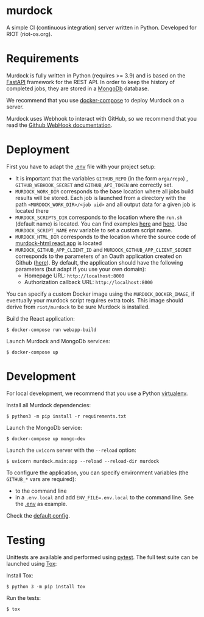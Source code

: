 # murdock

A simple CI (continuous integration) server written in Python.
Developed for RIOT (riot-os.org).

# Requirements

Murdock is fully written in Python (requires >= 3.9) and is based on the
[FastAPI](https://fastapi.tiangolo.com/) framework for the REST API.
In order to keep the history of completed jobs, they are stored in a
[MongoDb](https://www.mongodb.com/) database.

We recommend that you use
[docker-compose](https://docs.docker.com/compose/#compose-documentation) to
deploy Murdock on a server.

Murdock uses Webhook to interact with GitHub, so we recommend that you read
the [Github WebHook documentation](https://docs.github.com/en/developers/webhooks-and-events/webhooks/creating-webhooks).

# Deployment

First you have to adapt the [.env](.env) file with your project setup:
- It is important that the variables `GITHUB_REPO` (in the form `orga/repo`) ,
`GITHUB_WEBHOOK_SECRET` and `GITHUB_API_TOKEN` are correctly set.
- `MURDOCK_WORK_DIR` corresponds to the base location where all jobs build results
will be stored. Each job is launched from a directory with the path
`<MURDOCK_WORK_DIR>/<job uid>` and all output data for a given job is located there
- `MURDOCK_SCRIPTS_DIR` corresponds to the location where the `run.sh` (default name)
is located. You can find examples [here](utils/run.sh) and
[here](utils/run-with-progress.sh). Use `MURDOCK_SCRIPT_NAME` env variable to
set a custom script name.
- `MURDOCK_HTML_DIR` corresponds to the location where the source code of
[murdock-html react app](https://github.com/riot-os/murdock-html) is located
- `MURDOCK_GITHUB_APP_CLIENT_ID` and `MURDOCK_GITHUB_APP_CLIENT_SECRET` corresponds
to the parameters of an Oauth application created on Github
([here](https://github.com/settings/applications/new)). By default, the
application should have the following parameters (but adapt if you use your own
domain):
  - Homepage URL: `http://localhost:8000`
  - Authorization callback URL: `http://localhost:8000`

You can specify a custom Docker image using the `MURDOCK_DOCKER_IMAGE`, if
eventually your murdock script requires extra tools.
This image should derive from `riot/murdock` to be sure Murdock is installed.

Build the React application:

```
$ docker-compose run webapp-build
```

Launch Murdock and MongoDb services:

```
$ docker-compose up
```

# Development

For local development, we recommend that you use a Python
[virtualenv](https://virtualenv.pypa.io/en/latest/).

Install all Murdock dependencies:

```
$ python3 -m pip install -r requirements.txt
```

Launch the MongoDb service:

```
$ docker-compose up mongo-dev
```

Launch the `uvicorn` server with the `--reload` option:

```
$ uvicorn murdock.main:app --reload --reload-dir murdock
```

To configure the application, you can specify environment variables
(the `GITHUB_*` vars are required):
- to the command line
- in a `.env.local` and add `ENV_FILE=.env.local` to the command line. See the
[.env](.env) as example.

Check the [default config](murdock/config.py).

# Testing

Unittests are available and performed using [pytest](https://pytest.org). The
full test suite can be launched using [Tox](https://tox.readthedocs.io):

Install Tox:

```
$ python 3 -m pip install tox
```

Run the tests:

```
$ tox
```
